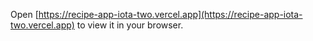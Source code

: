 
Open [https://recipe-app-iota-two.vercel.app](https://recipe-app-iota-two.vercel.app) to view it in your browser.


